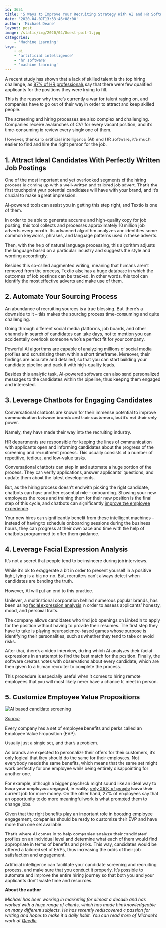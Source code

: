 ```yaml
---
id: 3651
title: '5 Ways to Improve Your Recruiting Strategy With AI and HR Software'
date: '2020-04-09T13:33:46+08:00'
author: 'Michael Deane'
layout: post
image: /static/img/2020/04/Guest-post-1.jpg
categories:
    - 'Machine Learning'
tags:
    - ai
    - 'artificial intelligence'
    - 'hr software'
    - 'machine learning'
---
```


A recent study has shown that a lack of skilled talent is the top hiring challenge, as <u>[87% of HR professionals](https://www.bizjournals.com/atlanta/news/2020/02/28/m-athe-war-for-talent.html)</u> say that there were few qualified applicants for the positions they were trying to fill.

This is the reason why there’s currently a war for talent raging on, and companies have to go out of their way in order to attract and keep skilled people.

The screening and hiring processes are also complex and challenging. Companies receive avalanches of CVs for every vacant position, and it’s time-consuming to review every single one of them.

However, thanks to artificial intelligence (AI) and HR software, it’s much easier to find and hire the right person for the job.

## 1. Attract Ideal Candidates With Perfectly Written Job Postings

One of the most important and yet overlooked segments of the hiring process is coming up with a well-written and tailored job advert. That’s the first touchpoint your potential candidates will have with your brand, and it’s crucial to make a great impression.

AI-powered tools can assist you in getting this step right, and Textio is one of them.

In order to be able to generate accurate and high-quality copy for job posting, this tool collects and processes approximately 10 million job adverts every month. Its advanced algorithm analyzes and identifies some common keywords, phrases, and language patterns used in these adverts.

Then, with the help of natural language processing, this algorithm adjusts the language based on a particular industry and suggests the style and wording accordingly.

Besides this so-called augmented writing, meaning that humans aren’t removed from the process, Textio also has a huge database in which the outcomes of job postings can be tracked. In other words, this tool can identify the most effective adverts and make use of them.

## 2. Automate Your Sourcing Process

An abundance of recruiting sources is a true blessing. But, there’s a downside to it – this makes the sourcing process time-consuming and quite challenging.

Going through different social media platforms, job boards, and other channels in search of candidates can take days, not to mention you can accidentally overlook someone who’s a perfect fit for your company.

Powerful AI algorithms are capable of analyzing millions of social media profiles and scrutinizing them within a short timeframe. Moreover, their findings are accurate and detailed, so that you can start building your candidate pipeline and pack it with high-quality leads.

Besides this analytic task, AI-powered software can also send personalized messages to the candidates within the pipeline, thus keeping them engaged and interested.

## 3. Leverage Chatbots for Engaging Candidates

Conversational chatbots are known for their immense potential to improve communication between brands and their customers, but it’s not their only power.

Namely, they have made their way into the recruiting industry.

HR departments are responsible for keeping the lines of communication with applicants open and informing candidates about the progress of the screening and recruitment process. This usually consists of a number of repetitive, tedious, and low-value tasks.

Conversational chatbots can step in and automate a huge portion of the process. They can verify applications, answer applicants’ questions, and update them about the latest developments.

But, as the hiring process doesn’t end with picking the right candidate, chatbots can have another essential role – onboarding. Showing your new employees the ropes and training them for their new position is the final step of this cycle, and chatbots can significantly <u>[improve the employee experience](https://servisbot.com/hr-employee-chatbots/)</u>.

Your new hires can significantly benefit from these intelligent machines – instead of having to schedule onboarding sessions during the business hours, they can progress at their own pace and time with the help of chatbots programmed to offer them guidance.

## 4. Leverage Facial Expression Analysis

It’s not a secret that people tend to be insincere during job interviews.

While it’s ok to exaggerate a bit in order to present yourself in a positive light, lying is a big no-no. But, recruiters can’t always detect when candidates are bending the truth.

However, AI will put an end to this practice.

Unilever, a multinational corporation behind numerous popular brands, has been using <u>[facial expression analysis](https://www.inc.com/minda-zetlin/ai-is-now-analyzing-candidates-facial-expressions-during-video-job-interviews.html)</u> in order to assess applicants’ honesty, mood, and personal traits.

The company allows candidates who find job openings on LinkedIn to apply for the position without having to provide their resumes. The first step they have to take is playing neuroscience-based games whose purpose is identifying their personalities, such as whether they tend to take or avoid risks.

After that, there’s a video interview, during which AI analyzes their facial expressions in an attempt to find the best match for the position. Finally, the software creates notes with observations about every candidate, which are then given to a human recruiter to complete the process.

This procedure is especially useful when it comes to hiring remote employees that you will most likely never have a chance to meet in person.

## 5. Customize Employee Value Propositions

![AI based candidate screening](https://issart.com/blog/wp-content/uploads/2020/04/Guest-post-2.jpg)

*<u>[Source](https://unsplash.com/photos/1K6IQsQbizI)</u>*

Every company has a set of employee benefits and perks called an Employee Value Proposition (EVP).

Usually just a single set, and that’s a problem.

As brands are expected to personalize their offers for their customers, it’s only logical that they should do the same for their employees. Not everybody needs the same benefits, which means that the same set might work perfectly for one employee while being entirely disappointing for another one.

For example, although a bigger paycheck might sound like an ideal way to keep your employees engaged, in reality, <u>[only 25% of people](https://www.globenewswire.com/news-release/2019/05/14/1823096/0/en/PayScale-Research-Shows-the-1-Reason-Employees-Quit-is-Pursuit-of-Higher-Pay-but-Money-Alone-May-Not-be-Enough-to-Attract-Talent.html)</u> leave their current job for more money. On the other hand, 27% of employees say that an opportunity to do more meaningful work is what prompted them to change jobs.

Given that the right benefits play an important role in boosting employee engagement, companies should be ready to customize their EVP and have more than one set available.

That’s where AI comes in to help companies analyze their candidates’ profiles on an individual level and determine what each of them would find appropriate in terms of benefits and perks. This way, candidates would be offered a tailored set of EVPs, thus increasing the odds of their job satisfaction and engagement.

Artificial intelligence can facilitate your candidate screening and recruiting process, and make sure that you conduct it properly. It’s possible to automate and improve the entire hiring journey so that both you and your applicants don’t waste time and resources.

**About the author**

*Michael has been working in marketing for almost a decade and has worked with a huge range of clients, which has made him knowledgeable on many different subjects. He has recently rediscovered a passion for writing and hopes to make it a daily habit. You can read more of Michael’s work at <u>[Qeedle](https://www.qeedle.com/your-health-success-is-part-of-your-business-success/)</u>.*